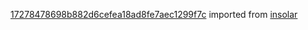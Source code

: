 [17278478698b882d6cefea18ad8fe7aec1299f7c](https://github.com/insolar/insolar/commit/17278478698b882d6cefea18ad8fe7aec1299f7c) imported from [insolar](https://github.com/insolar/insolar)
